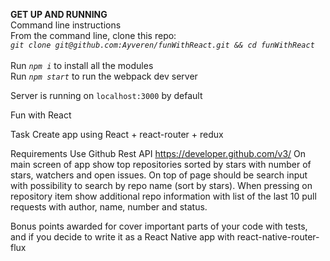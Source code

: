 **GET UP AND RUNNING**
<br />
Command line instructions <br />
From the command line, clone this repo:  <br />
_`git clone git@github.com:Ayveren/funWithReact.git && cd funWithReact`_<br />
<br />
Run _`npm i`_ to install all the modules<br />
Run _`npm start`_ to run the webpack dev server<br />

Server is running on `localhost:3000` by default


Fun with React

Task
Create app using React + react-router + redux

Requirements
Use Github Rest API https://developer.github.com/v3/
On main screen of app show top repositories sorted by stars with number of stars, watchers and open issues.
On top of page should be search input with possibility to search by repo name (sort by stars).
When pressing on repository item show additional repo information with list 
of the last 10 pull requests with author, name, number and status.

Bonus points awarded for cover important parts of your code with tests, 
and if you decide to write it as a React Native app with react-native-router-flux
